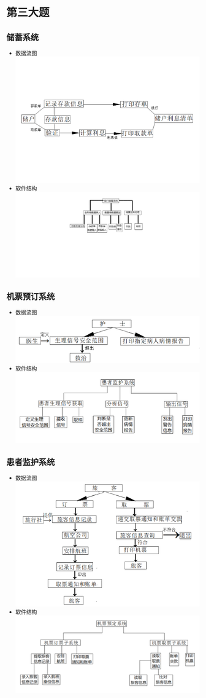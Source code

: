# 第三大题

## 储蓄系统 ##
* 数据流图
![](3-1-1.png)
* 软件结构
![](3-1-2.png)

## 机票预订系统 ##
* 数据流图
![](3-2-1.png)
* 软件结构
![](3-2-2.png)

## 患者监护系统 ##
* 数据流图
![](3-3-1.png)
* 软件结构
![](3-3-2.png)